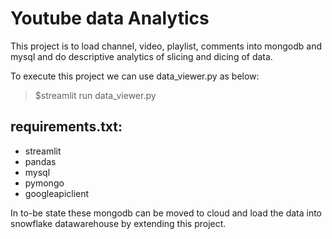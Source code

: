 # Youtube data Analytics

This project is to load channel, video, playlist, comments into mongodb and mysql and do descriptive analytics of slicing and dicing of data.

To execute this project we can use data_viewer.py as below:

>$streamlit run data_viewer.py

## requirements.txt:

 - streamlit
 - pandas
 - mysql
 - pymongo
 - googleapiclient

In to-be state these mongodb can be moved to cloud and load the data into snowflake datawarehouse by extending this project.